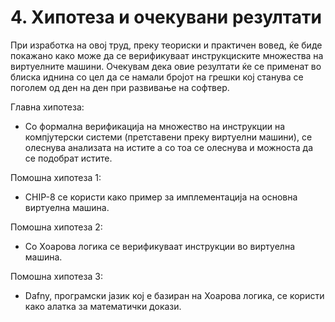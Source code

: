 # 4. Хипотеза и очекувани резултати

При изработка на овој труд, преку теориски и практичен вовед, ќе биде покажано како може да се верификуваат инструкциските множества на виртуелните машини. Очекувам дека овие резултати ќе се применат во блиска иднина со цел да се намали бројот на грешки кој станува се поголем од ден на ден при развивање на софтвер.

Главна хипотеза:

- Со формална верификација на множество на инструкции на компјутерски системи (претставени преку виртуелни машини), се олеснува анализата на истите а со тоа се олеснува и можноста да се подобрат истите.

Помошна хипотеза 1:

- CHIP-8 се користи како пример за имплементација на основна виртуелна машина.

Помошна хипотеза 2:

- Со Хоарова логика се верификуваат инструкции во виртуелна машина.

Помошна хипотеза 3:

- Dafny, програмски јазик кој е базиран на Хоарова логика, се користи како алатка за математички докази.

